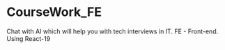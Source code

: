 # CourseWork_FE
Chat with AI which will help you with tech interviews in IT. FE - Front-end. Using React-19
